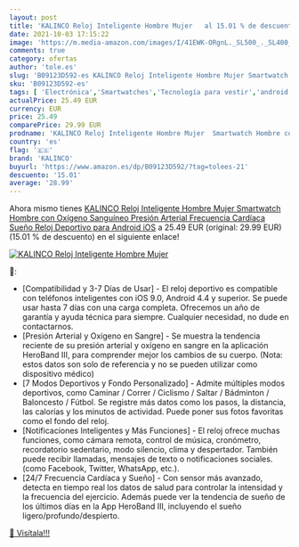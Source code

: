 ```yaml
---
layout: post
title: 'KALINCO Reloj Inteligente Hombre Mujer   al 15.01 % de descuento'
date: 2021-10-03 17:15:22
image: 'https://m.media-amazon.com/images/I/41EWK-ORgnL._SL500_._SL400_.jpg'
comments: true
category: ofertas
author: 'tole.es'
slug: 'B09123D592-es KALINCO Reloj Inteligente Hombre Mujer Smartwatch Hombre...'
sku: 'B09123D592-es'
tags: [ 'Electrónica','Smartwatches','Tecnología para vestir','android','kalinco', ]
actualPrice: 25.49 EUR
currency: EUR
price: 25.49
comparePrice: 29.99 EUR
prodname: 'KALINCO Reloj Inteligente Hombre Mujer  Smartwatch Hombre con Oxígeno Sanguíneo Presión Arterial Frecuencia Cardíaca Sueño  Reloj Deportivo para Android iOS'
country: 'es'
flag: '🇪🇸'
brand: 'KALINCO'
buyurl: 'https://www.amazon.es/dp/B09123D592/?tag=tolees-21'
descuento: '15.01'
average: '28.99'
---
```


Ahora mismo tienes [KALINCO Reloj Inteligente Hombre Mujer  Smartwatch Hombre con Oxígeno Sanguíneo Presión Arterial Frecuencia Cardíaca Sueño  Reloj Deportivo para Android iOS](https://www.amazon.es/dp/B09123D592/?tag=tolees-21) a 25.49 EUR (original: 29.99 EUR) (15.01 %  de descuento) en el siguiente enlace!

[![KALINCO Reloj Inteligente Hombre Mujer  ](https://m.media-amazon.com/images/I/41EWK-ORgnL._SL500_._SL400_.jpg)](https://www.amazon.es/dp/B09123D592/?tag=tolees-21)

🔎:

- [Compatibilidad y 3-7 Días de Usar] - El reloj deportivo es compatible con teléfonos inteligentes con iOS 9.0, Android 4.4 y superior. Se puede usar hasta 7 días con una carga completa. Ofrecemos un año de garantía y ayuda técnica para siempre. Cualquier necesidad, no dude en contactarnos.
- [Presión Arterial y Oxígeno en Sangre] - Se muestra la tendencia reciente de su presión arterial y oxígeno en sangre en la aplicación HeroBand III, para comprender mejor los cambios de su cuerpo. (Nota: estos datos son solo de referencia y no se pueden utilizar como dispositivo médico)
- [7 Modos Deportivos y Fondo Personalizado] - Admite múltiples modos deportivos, como Caminar / Correr / Ciclismo / Saltar / Bádminton / Baloncesto / Fútbol. Se registre más datos como los pasos, la distancia, las calorías y los minutos de actividad. Puede poner sus fotos favoritas como el fondo del reloj.
- [Notificaciones Inteligentes y Más Funciones] - El reloj ofrece muchas funciones, como cámara remota, control de música, cronómetro, recordatorio sedentario, modo silencio, clima y despertador. También puede recibir llamadas, mensajes de texto o notificaciones sociales. (como Facebook, Twitter, WhatsApp, etc.).
- [24/7 Frecuencia Cardíaca y Sueño] - Con sensor más avanzado, detecta en tiempo real los datos de salud para controlar la intensidad y la frecuencia del ejercicio. Además puede ver la tendencia de sueño de los últimos días en la App HeroBand III, incluyendo el sueño ligero/profundo/despierto.

[🛒 Visítala!!!](https://www.amazon.es/dp/B09123D592/?tag=tolees-21)
